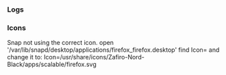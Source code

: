 
### Logs


### Icons
Snap not using the correct icon.
open '/var/lib/snapd/desktop/applications/firefox_firefox.desktop'
find Icon= and change it to:
Icon=/usr/share/icons/Zafiro-Nord-Black/apps/scalable/firefox.svg
